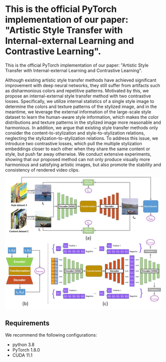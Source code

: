 # This is the official PyTorch implementation of our paper: "Artistic Style Transfer with Internal-external Learning and Contrastive Learning".  

This is the official PyTorch implementation of our paper: "Artistic Style Transfer with Internal-external Learning and Contrastive Learning".  

Although existing artistic style transfer methods have achieved significant improvement with deep neural networks, they still suffer from artifacts such as disharmonious colors and repetitive patterns. Motivated by this, we propose an internal-external style transfer method with two contrastive losses. Specifically, we utilize internal statistics of a single style image to determine the colors and texture patterns of the stylized image, and in the meantime, we leverage the external information of the large-scale style dataset to learn the human-aware style information, which makes the color distributions and texture patterns in the stylized image more reasonable and harmonious. In addition, we argue that existing style transfer methods only consider the content-to-stylization and style-to-stylization relations, neglecting the stylization-to-stylization relations. To address this issue, we introduce two contrastive losses, which pull the multiple stylization embeddings closer to each other when they share the same content or style, but push far away otherwise. We conduct extensive experiments, showing that our proposed method can not only produce visually more harmonious and satisfying artistic images, but also promote the stability and consistency of rendered video clips.

![image](https://github.com/HalbertCH/IEContraAST/blob/main/figures/pipeline.jpg)  
  
## Requirements  
We recommend the following configurations:  
- python 3.8
- PyTorch 1.8.0
- CUDA 11.1

